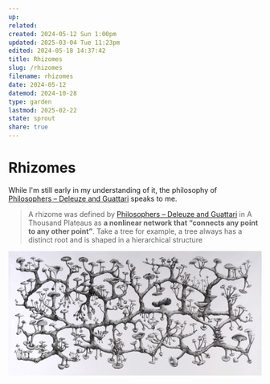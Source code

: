 ```yaml
---
up: 
related: 
created: 2024-05-12 Sun 1:00pm
updated: 2025-03-04 Tue 11:23pm
edited: 2024-05-18 14:37:42
title: Rhizomes
slug: /rhizomes
filename: rhizomes
date: 2024-05-12
datemod: 2024-10-28
type: garden
lastmod: 2025-02-22
state: sprout
share: true
---
```


# Rhizomes

While I'm still early in my understanding of it, the philosophy of [Philosophers – Deleuze and Guattari](philosophers-deleuze-and-guattari) speaks to me.

> A rhizome was defined by [Philosophers – Deleuze and Guattari](philosophers-deleuze-and-guattari) in A Thousand Plateaus as **a nonlinear network that “connects any point to any other point”**. Take a tree for example, a tree always has a distinct root and is shaped in a hierarchical structure

![richard-giblett-mycelium-rhizome.jpg](../../static/images/richard-giblett-mycelium-rhizome.jpg)
